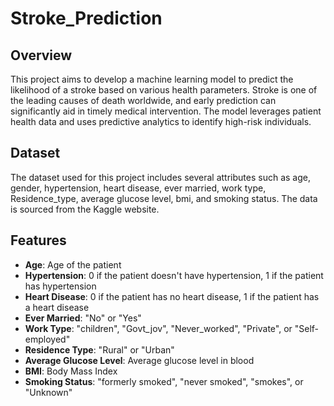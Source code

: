 # Stroke_Prediction

## Overview
This project aims to develop a machine learning model to predict the likelihood of a stroke based on various health parameters. Stroke is one of the leading causes of death worldwide, and early prediction can significantly aid in timely medical intervention. The model leverages patient health data and uses predictive analytics to identify high-risk individuals.

## Dataset
The dataset used for this project includes several attributes such as age, gender, hypertension, heart disease, ever married, work type, Residence_type, average glucose level, bmi, and smoking status. The data is sourced from the Kaggle website.

## Features
- **Age**: Age of the patient
- **Hypertension**: 0 if the patient doesn't have hypertension, 1 if the patient has hypertension
- **Heart Disease**: 0 if the patient has no heart disease, 1 if the patient has a heart disease
- **Ever Married**: "No" or "Yes"
- **Work Type**: "children", "Govt_jov", "Never_worked", "Private", or "Self-employed"
- **Residence Type**: "Rural" or "Urban"
- **Average Glucose Level**: Average glucose level in blood
- **BMI**: Body Mass Index
- **Smoking Status**: "formerly smoked", "never smoked", "smokes", or "Unknown"


